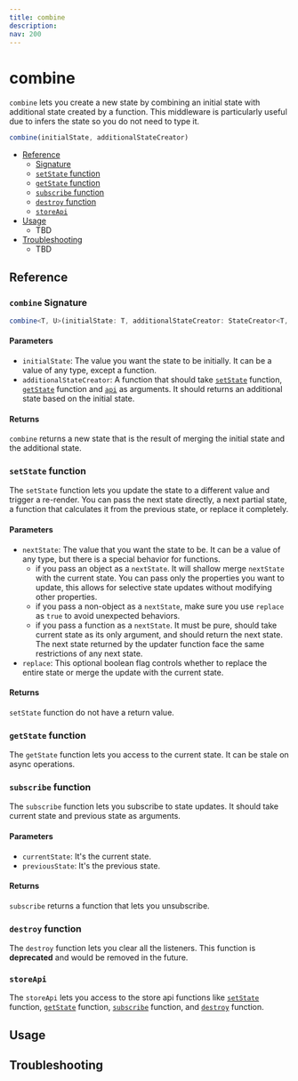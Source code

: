```yaml
---
title: combine
description:
nav: 200
---
```


# combine

`combine` lets you create a new state by combining an initial state with additional state created
by a function. This middleware is particularly useful due to infers the state so you do not need to
type it.

```js
combine(initialState, additionalStateCreator)
```

- [Reference](#reference)
  - [Signature](#combine-signature)
  - [`setState` function](#setstate-function)
  - [`getState` function](#getstate-function)
  - [`subscribe` function](#subscribe-function)
  - [`destroy` function](#destroy-function)
  - [`storeApi`](#storeapi)
- [Usage](#usage)
  - TBD
- [Troubleshooting](#troubleshooting)
  - TBD

## Reference

### `combine` Signature

```ts [TypeScript]
combine<T, U>(initialState: T, additionalStateCreator: StateCreator<T, [], [], U>): Omit<T, keyof U> & U
```

#### Parameters

- `initialState`: The value you want the state to be initially. It can be a value of any type,
  except a function.
- `additionalStateCreator`: A function that should take [`setState`](#setstate-function) function,
  [`getState`](#getstate-function) function and [`api`](#api) as arguments. It should returns an
  additional state based on the initial state.

#### Returns

`combine` returns a new state that is the result of merging the initial state and the additional
state.

### `setState` function

The `setState` function lets you update the state to a different value and trigger a re-render. You
can pass the next state directly, a next partial state, a function that calculates it from the
previous state, or replace it completely.

#### Parameters

- `nextState`: The value that you want the state to be. It can be a value of any type, but there is
  a special behavior for functions.
  - if you pass an object as a `nextState`. It will shallow merge `nextState` with the current
    state. You can pass only the properties you want to update, this allows for selective state
    updates without modifying other properties.
  - if you pass a non-object as a `nextState`, make sure you use `replace` as `true` to avoid
    unexpected behaviors.
  - if you pass a function as a `nextState`. It must be pure, should take current state as its
    only argument, and should return the next state. The next state returned by the updater
    function face the same restrictions of any next state.
- `replace`: This optional boolean flag controls whether to replace the entire state or merge the
  update with the current state.

#### Returns

`setState` function do not have a return value.

### `getState` function

The `getState` function lets you access to the current state. It can be stale on async operations.

### `subscribe` function

The `subscribe` function lets you subscribe to state updates. It should take current state and
previous state as arguments.

#### Parameters

- `currentState`: It's the current state.
- `previousState`: It's the previous state.

#### Returns

`subscribe` returns a function that lets you unsubscribe.

### `destroy` function

The `destroy` function lets you clear all the listeners. This function is **deprecated** and would
be removed in the future.

### `storeApi`

The `storeApi` lets you access to the store api functions like [`setState`](#setstate-function)
function, [`getState`](#getstate-function) function, [`subscribe`](#subscribe-function) function,
and [`destroy`](#destroy-function) function.

## Usage

## Troubleshooting
